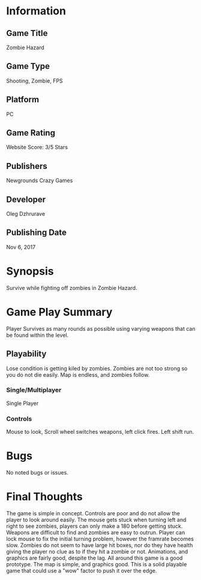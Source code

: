 # Information
## Game Title
Zombie Hazard
## Game Type
Shooting, Zombie, FPS
## Platform
PC
## Game Rating
Website Score: 3/5 Stars
## Publishers
Newgrounds 
Crazy Games
## Developer
Oleg Dzhrurave
## Publishing Date
Nov 6, 2017
# Synopsis
Survive while fighting off zombies in Zombie Hazard.
# Game Play Summary
Player Survives as many rounds as possible using varying weapons that can be found within the level.
## Playability
Lose condition is getting kiled by zombies. Zombies are not too strong so you do not die easily. Map is endless, and zombies follow.
### Single/Multiplayer
Single Player
### Controls
Mouse to look, Scroll wheel switches weapons, left click fires. Left shift run. 
# Bugs
No noted bugs or issues.
# Final Thoughts
The game is simple in concept. Controls are poor and do not allow the player to look around easily. 
The mouse gets stuck when turning left and right to see zombies, players can only make a 180 before getting stuck. 
Weapons are difficult to find and zombies are easy to outrun.
 Player can lock mouse to fix the initial turning problem, however the framrate becomes slow.
Zombies do not seem to have large hit boxes, nor do they have health giving the player no clue as to if they hit a zombie or not.
Animations, and graphics are fairly good, despite the lag. All around this game is a good prototype. The map is simple, and graphics good.
This is a solid playable game that could use a "wow" factor to push it over the edge. 
